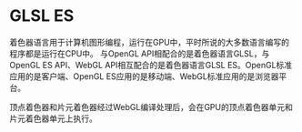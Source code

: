 <!--
 * @Author: tangdaoyong
 * @Date: 2020-12-15 09:58:23
 * @LastEditors: tangdaoyong
 * @LastEditTime: 2020-12-15 09:59:29
 * @Description: GLSL ES
-->
# GLSL ES

着色器语言用于计算机图形编程，运行在GPU中，平时所说的大多数语言编写的程序都是运行在CPU中。 与OpenGL API相配合的是着色器语言GLSL，与OpenGL ES API、WebGL API相互配合的是着色器语言GLSL ES。OpenGL标准应用的是客户端、OpenGL ES应用的是移动端、WebGL标准应用的是浏览器平台。

顶点着色器和片元着色器经过WebGL编译处理后，会在GPU的顶点着色器单元和片元着色器单元上执行。